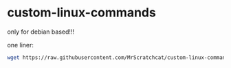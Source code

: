 # custom-linux-commands
only for debian based!!!

one liner:
```bash
wget https://raw.githubusercontent.com/MrScratchcat/custom-linux-commands/main/os-update && bash os-update
